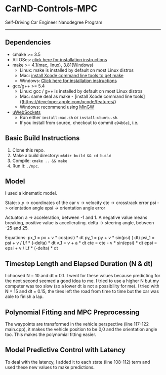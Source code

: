 # CarND-Controls-MPC
Self-Driving Car Engineer Nanodegree Program

---

## Dependencies

* cmake >= 3.5
 * All OSes: [click here for installation instructions](https://cmake.org/install/)
* make >= 4.1(mac, linux), 3.81(Windows)
  * Linux: make is installed by default on most Linux distros
  * Mac: [install Xcode command line tools to get make](https://developer.apple.com/xcode/features/)
  * Windows: [Click here for installation instructions](http://gnuwin32.sourceforge.net/packages/make.htm)
* gcc/g++ >= 5.4
  * Linux: gcc / g++ is installed by default on most Linux distros
  * Mac: same deal as make - [install Xcode command line tools]((https://developer.apple.com/xcode/features/)
  * Windows: recommend using [MinGW](http://www.mingw.org/)
* [uWebSockets](https://github.com/uWebSockets/uWebSockets)
  * Run either `install-mac.sh` or `install-ubuntu.sh`.
  * If you install from source, checkout to commit `e94b6e1`, i.e.


## Basic Build Instructions

1. Clone this repo.
2. Make a build directory: `mkdir build && cd build`
3. Compile: `cmake .. && make`
4. Run it: `./mpc`.

## Model
I used a kinematic model.

State:
  x,y -> coordinates of the car
  v -> velocity
  cte -> crosstrack error
  psi -> orientation angle
  epsi -> orientation angle error

Actuator:
  a -> acceleration, between -1 and 1. A negative value means breaking, positive value is accellerating.
  delta -> steering angle, between -25 and 25.
  
Equations:
  px_1 = px + v * cos(psi) * dt
  py_1 = py + v * sin(psi) ( dt)
  psi_1 = psi + v / Lf * (-delta) * dt
  v_1 = v + a * dt
  cte = cte - v * sin(epsi) * dt
  epsi = epsi +  v / Lf * (-delta) * dt
  
## Timestep Length and Elapsed Duration (N & dt)

I choosed N = 10 and dt = 0.1. I went for these values because predicting for the next second seemed a good idea to me. I tried to use a higher N but my computer was too slow (so a lower dt is not a possibility for me). I tried with N = 15 and dt = 0.15, the tires left the road from time to time but the car was able to finish a lap.
  
  
## Polynomial Fitting and MPC Preprocessing

The waypoints are transformed in the vehicle perspective (line 117-122 main.cpp), it makes the vehicle position to be 0,0 and the orientation angle too. This makes the polynomial fitting easier.

## Model Predictive Control with Latency

To deal with the latency, I added it to each state (line 108-112) term and used these new values to make predictions.
